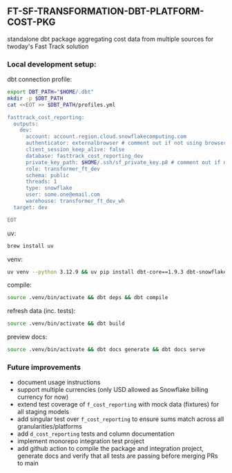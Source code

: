 ## FT-SF-TRANSFORMATION-DBT-PLATFORM-COST-PKG
standalone dbt package aggregating cost data from multiple sources for twoday's Fast Track solution

### Local development setup:
dbt connection profile:
```sh
export DBT_PATH="$HOME/.dbt"
mkdir -p $DBT_PATH
cat <<EOT >> $DBT_PATH/profiles.yml

fasttrack_cost_reporting:
  outputs:
    dev:
      account: account.region.cloud.snowflakecomputing.com
      authenticator: externalbrowser # comment out if not using browser SSO
      client_session_keep_alive: false
      database: fasttrack_cost_reporting_dev
      private_key_path: $HOME/.ssh/sf_private_key.p8 # comment out if not using key-pair auth
      role: transformer_ft_dev
      schema: public
      threads: 1
      type: snowflake
      user: some.one@email.com
      warehouse: transformer_ft_dev_wh
  target: dev

EOT
```

uv:
```sh
brew install uv
```

venv:
```sh
uv venv --python 3.12.9 && uv pip install dbt-core==1.9.3 dbt-snowflake==1.9.2 keyring==25.6.0
```

compile:
```sh
source .venv/bin/activate && dbt deps && dbt compile
```

refresh data (inc. tests):
```sh
source .venv/bin/activate && dbt build
```

preview docs:
```sh
source .venv/bin/activate && dbt docs generate && dbt docs serve
```

### Future improvements
- document usage instructions
- support multiple currencies (only USD allowed as Snowflake billing currency for now)
- extend test coverage of `f_cost_reporting` with mock data (fixtures) for all staging models
- add singular test over `f_cost_reporting` to ensure sums match across all granularities/platforms
- add `d_cost_reporting` tests and column documentation
- implement monorepo integration test project
- add github action to compile the package and integration project, generate docs and verify that
all tests are passing before merging PRs to main
